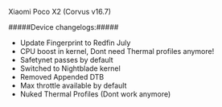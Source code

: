  Xiaomi Poco X2 (Corvus v16.7)

#####Device changelogs:#####

- Update Fingerprint to Redfin July
- CPU boost in kernel, Dont need Thermal profiles anymore!
- Safetynet passes by default
- Switched to Nightblade kernel
- Removed Appended DTB
- Max throttle available by default
- Nuked Thermal Profiles (Dont work anymore)
